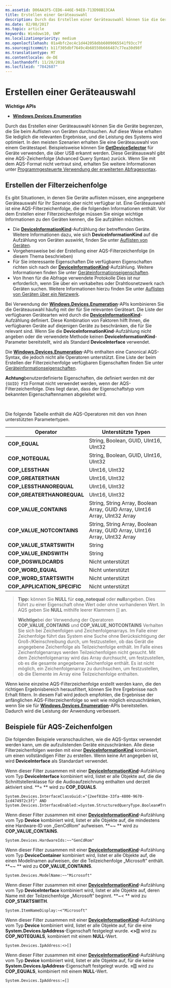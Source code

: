 ```yaml
---
ms.assetid: D06AA3F5-CED6-446E-94E8-713D98B13CAA
title: Erstellen einer Geräteauswahl
description: Durch das Erstellen einer Geräteauswahl können Sie die Geräte begrenzen, die Sie beim Auflisten von Geräten durchsuchen.
ms.date: 02/08/2017
ms.topic: article
keywords: Windows10, UWP
ms.localizationpriority: medium
ms.openlocfilehash: 01a4bfc2ec4c1d442058dbb6009065541f93cc7f
ms.sourcegitcommit: b11f305dbf7649c4b68550b666487c77ea30d98f
ms.translationtype: MT
ms.contentlocale: de-DE
ms.lasthandoff: 11/28/2018
ms.locfileid: "7842687"
---
```

# <a name="build-a-device-selector"></a>Erstellen einer Geräteauswahl



**Wichtige APIs**

- [**Windows.Devices.Enumeration**](https://docs.microsoft.com/en-us/uwp/api/Windows.Devices.Enumeration)

Durch das Erstellen einer Geräteauswahl können Sie die Geräte begrenzen, die Sie beim Auflisten von Geräten durchsuchen. Auf diese Weise erhalten Sie lediglich die relevanten Ergebnisse, und die Leistung des Systems wird optimiert. In den meisten Szenarien erhalten Sie eine Geräteauswahl von einem Gerätestapel. Beispielsweise können Sie [**GetDeviceSelector**](https://msdn.microsoft.com/library/windows/apps/Dn264015) für Geräte verwenden, die über USB erkannt werden. Diese Geräteauswahl gibt eine AQS-Zeichenfolge (Advanced Query Syntax) zurück. Wenn Sie mit dem AQS-Format nicht vertraut sind, erhalten Sie weitere Informationen unter [Programmgesteuerte Verwendung der erweiterten Abfragesyntax](https://msdn.microsoft.com/library/windows/desktop/Bb266512).

## <a name="building-the-filter-string"></a>Erstellen der Filterzeichenfolge

Es gibt Situationen, in denen Sie Geräte auflisten müssen, eine angegebene Geräteauswahl für Ihr Szenario aber nicht verfügbar ist. Eine Geräteauswahl ist eine AQS-Filterzeichenfolge, die die folgenden Informationen enthält. Vor dem Erstellen einer Filterzeichenfolge müssen Sie einige wichtige Informationen zu den Geräten kennen, die Sie aufzählen möchten.

-   Die [**DeviceInformationKind**](https://msdn.microsoft.com/library/windows/apps/Dn948991)-Aufzählung der betreffenden Geräte. Weitere Informationen dazu, wie sich **DeviceInformationKind** auf die Aufzählung von Geräten auswirkt, finden Sie unter [Auflisten von Geräten](enumerate-devices.md).
-   Vorgehensweise bei der Erstellung einer AQS-Filterzeichenfolge (in diesem Thema beschrieben)
-   Für Sie interessante Eigenschaften Die verfügbaren Eigenschaften richten sich nach der [**DeviceInformationKind**](https://msdn.microsoft.com/library/windows/apps/Dn948991)-Aufzählung. Weitere Informationen finden Sie unter [Geräteinformationseigenschaften](device-information-properties.md).
-   Von Ihnen für die Abfrage verwendete Protokolle Dies ist nur erforderlich, wenn Sie über ein verkabeltes oder Drahtlosnetzwerk nach Geräten suchen. Weitere Informationen hierzu finden Sie unter [Auflisten von Geräten über ein Netzwerk](enumerate-devices-over-a-network.md).

Bei Verwendung der [**Windows.Devices.Enumeration**](https://msdn.microsoft.com/library/windows/apps/BR225459)-APIs kombinieren Sie die Geräteauswahl häufig mit der für Sie relevanten Geräteart. Die Liste der verfügbaren Gerätearten wird durch die [**DeviceInformationKind**](https://msdn.microsoft.com/library/windows/apps/Dn948991)-Aufzählung definiert. Diese Kombination von Faktoren hilft Ihnen, die verfügbaren Geräte auf diejenigen Geräte zu beschränken, die für Sie relevant sind. Wenn Sie die **DeviceInformationKind**-Aufzählung nicht angeben oder die verwendete Methode keinen **DeviceInformationKind**-Parameter bereitstellt, wird als Standard **DeviceInterface** verwendet.

Die [**Windows.Devices.Enumeration**](https://msdn.microsoft.com/library/windows/apps/BR225459)-APIs enthalten eine Canonical AQS-Syntax, die jedoch nicht alle Operatoren unterstützt. Eine Liste der beim Erstellen der Filterzeichenfolge verfügbaren Eigenschaften finden Sie unter [Geräteinformationseigenschaften](device-information-properties.md).

**Achtung**benutzerdefinierte Eigenschaften, die definiert werden mit der `{GUID} PID` Format nicht verwendet werden, wenn der AQS-Filterzeichenfolge. Dies liegt daran, dass der Eigenschaftstyp vom bekannten Eigenschaftennamen abgeleitet wird.

 

Die folgende Tabelle enthält die AQS-Operatoren mit den von ihnen unterstützten Parametertypen.

| Operator                       | Unterstützte Typen                                                             |
|--------------------------------|-----------------------------------------------------------------------------|
| **COP\_EQUAL**                 | String, Boolean, GUID, UInt16, UInt32                                       |
| **COP\_NOTEQUAL**              | String, Boolean, GUID, UInt16, UInt32                                       |
| **COP\_LESSTHAN**              | UInt16, UInt32                                                              |
| **COP\_GREATERTHAN**           | UInt16, UInt32                                                              |
| **COP\_LESSTHANOREQUAL**       | UInt16, UInt32                                                              |
| **COP\_GREATERTHANOREQUAL**    | UInt16, UInt32                                                              |
| **COP\_VALUE\_CONTAINS**       | String, String Array, Boolean Array, GUID Array, UInt16 Array, UInt32 Array |
| **COP\_VALUE\_NOTCONTAINS**    | String, String Array, Boolean Array, GUID Array, UInt16 Array, UInt32 Array |
| **COP\_VALUE\_STARTSWITH**     | String                                                                      |
| **COP\_VALUE\_ENDSWITH**       | String                                                                      |
| **COP\_DOSWILDCARDS**          | Nicht unterstützt                                                               |
| **COP\_WORD\_EQUAL**           | Nicht unterstützt                                                               |
| **COP\_WORD\_STARTSWITH**      | Nicht unterstützt                                                               |
| **COP\_APPLICATION\_SPECIFIC** | Nicht unterstützt                                                               |


> **Tipp:** können Sie **NULL** für **cop\_notequal** oder **null**angeben. Dies führt zu einer Eigenschaft ohne Wert oder ohne vorhandenen Wert. In AQS geben Sie **NULL** mithilfe leerer Klammern \[\] an.

> **Wichtige**bei der Verwendung der Operatoren **COP\_VALUE\_CONTAINS** und **COP\_VALUE\_NOTCONTAINS** Verhalten Sie sich bei Zeichenfolgen und Zeichenfolgenarrays. Im Falle einer Zeichenfolge führt das System eine Suche ohne Berücksichtigung der Groß-/Kleinschreibung durch, um festzustellen, ob das Gerät die angegebene Zeichenfolge als Teilzeichenfolge enthält. Im Falle eines Zeichenfolgenarrays werden Teilzeichenfolgen nicht gesucht. Mit dem Zeichenfolgenarray wird das Array durchsucht, um festzustellen, ob es die gesamte angegebene Zeichenfolge enthält. Es ist nicht möglich, ein Zeichenfolgenarray zu durchsuchen, um festzustellen, ob die Elemente im Array eine Teilzeichenfolge enthalten.

Wenn keine einzelne AQS-Filterzeichenfolge erstellt werden kann, die den richtigen Ergebnisbereich herausfiltert, können Sie Ihre Ergebnisse nach Erhalt filtern. In diesem Fall wird jedoch empfohlen, die Ergebnisse der anfänglichen AQS-Filterzeichenfolge so weit wie möglich einzuschränken, wenn Sie sie für [**Windows.Devices.Enumeration**](https://msdn.microsoft.com/library/windows/apps/BR225459)-APIs bereitstellen. Dadurch wird die Leistung der Anwendung verbessert.

## <a name="aqs-string-examples"></a>Beispiele für AQS-Zeichenfolgen

Die folgenden Beispiele veranschaulichen, wie die AQS-Syntax verwendet werden kann, um die aufzulistenden Geräte einzuschränken. Alle diese Filterzeichenfolgen werden mit einer [**DeviceInformationKind**](https://msdn.microsoft.com/library/windows/apps/Dn948991) kombiniert, um einen vollständigen Filter zu erstellen. Wenn keine Art angegeben ist, wird **DeviceInterface** als Standardart verwendet.

Wenn dieser Filter zusammen mit einer [**DeviceInformationKind**](https://msdn.microsoft.com/library/windows/apps/Dn948991)-Aufzählung vom Typ **DeviceInterface** kombiniert wird, listet er alle Objekte auf, die die Schnittstellenklasse für die Audioaufzeichnung enthalten und derzeit aktiviert sind. **=
              ** wird zu **COP\_EQUALS**.

``` syntax
System.Devices.InterfaceClassGuid:="{2eef81be-33fa-4800-9670-1cd474972c3f}" AND
System.Devices.InterfaceEnabled:=System.StructuredQueryType.Boolean#True
```

Wenn dieser Filter zusammen mit einer [**DeviceInformationKind**](https://msdn.microsoft.com/library/windows/apps/Dn948991)-Aufzählung vom Typ **Device** kombiniert wird, listet er alle Objekte auf, die mindestens eine Hardware-ID von „GenCdRom“ aufweisen. **~~
              ** wird zu **COP\_VALUE\_CONTAINS**.

``` syntax
System.Devices.HardwareIds:~~"GenCdRom"
```

Wenn dieser Filter zusammen mit einer [**DeviceInformationKind**](https://msdn.microsoft.com/library/windows/apps/Dn948991)-Aufzählung vom Typ **DeviceContainer** kombiniert wird, listet er alle Objekte auf, die einen Modellnamen aufweisen, der die Teilzeichenfolge „Microsoft“ enthält. **~~
              ** wird zu **COP\_VALUE\_CONTAINS**.

``` syntax
System.Devices.ModelName:~~"Microsoft"
```

Wenn dieser Filter zusammen mit einer [**DeviceInformationKind**](https://msdn.microsoft.com/library/windows/apps/Dn948991)-Aufzählung vom Typ **DeviceInterface** kombiniert wird, listet er alle Objekte auf, deren Name mit der Teilzeichenfolge „Microsoft“ beginnt. **~&lt;
              ** wird zu **COP\_STARTSWITH**.

``` syntax
System.ItemNameDisplay:~<"Microsoft"
```

Wenn dieser Filter zusammen mit einer [**DeviceInformationKind**](https://msdn.microsoft.com/library/windows/apps/Dn948991)-Aufzählung vom Typ **Device** kombiniert wird, listet er alle Objekte auf, für die eine **System.Devices.IpAddress**-Eigenschaft festgelegt wurde. **&lt;&gt;\[\]** wird zu **COP\_NOTEQUALS**, kombiniert mit einem **NULL**-Wert.

``` syntax
System.Devices.IpAddress:<>[]
```

Wenn dieser Filter zusammen mit einer [**DeviceInformationKind**](https://msdn.microsoft.com/library/windows/apps/Dn948991)-Aufzählung vom Typ **Device** kombiniert wird, listet er alle Objekte auf, für die keine **System.Devices.IpAddress**-Eigenschaft festgelegt wurde. **=\[\]** wird zu **COP\_EQUALS**, kombiniert mit einem **NULL**-Wert.

``` syntax
System.Devices.IpAddress:=[]
```

 

 
